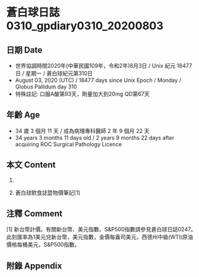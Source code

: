 [_metadata_:encoding]: - "utf-8"
[_metadata_:language]: - "zh-Hant-TW"
[_metadata_:fileformat]: - "markdown"
[_metadata_:MIME_type]: - "text/plain"
[_metadata_:markdown_version]: - "commonmark version 0.29"
[_metadata_:markdown_spec]: - "https://spec.commonmark.org/0.29/"

# 蒼白球日誌0310_gpdiary0310_20200803 #

## 日期 Date ##

* 世界協調時間2020年(中華民國109年，令和2年)8月3日 / Unix 紀元 18477 日 / 星期一 / 蒼白球紀元第310日
* August 03, 2020 (UTC) / 18477 days since Unix Epoch / Monday / Globus Pallidum day 310
* 特殊註記: 口服A酸第93天，劑量加大到20mg QD第67天

## 年齡 Age ##

* 34 歲 3 個月 11 天 / 成為病理專科醫師 2 年 9 個月 22 天
* 34 years 3 months 11 days old / 2 years 9 months 22 days after acquiring ROC Surgical Pathology Licence

## 本文 Content ##

1. 

    
2. 蒼白球飲食誌暨物價筆記[1]

    

## 注釋 Comment ##

[1] 新台幣計價。有關新台幣、美元指數、S&P500指數請參見蒼白球日誌0247。此刻匯率為1美元兌新台幣，美元指數，金價每盎司美元，西德州中級(WTI)原油價格每桶美元，S&P500指數。



## 附錄 Appendix ##


